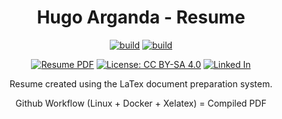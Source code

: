 
<div align="center">

# Hugo Arganda - Resume

[![build](https://github.com/argandas/resume/workflows/build/badge.svg)](https://github.com/argandas/resume/actions/workflows/build.yml)
[![build](https://github.com/argandas/resume/workflows/release/badge.svg)](https://github.com/argandas/resume/actions/workflows/release.yml)

[![Resume PDF](https://img.shields.io/badge/Download-PDF-red.svg)](https://github.com/argandas/resume/releases/latest/download/Hugo_Arganda_Resume.pdf)
[![License: CC BY-SA 4.0](https://img.shields.io/badge/License-CC_BY--SA_4.0-lightgrey.svg)](https://creativecommons.org/licenses/by-sa/4.0/)
[![Linked In](https://img.shields.io/badge/LinkedIn-0077B5?logo=linkedin&logoColor=white)](https://www.linkedin.com/in/argandas/)

<p>Resume created using the LaTex document preparation system.</p>
<p>Github Workflow (Linux + Docker + Xelatex) = Compiled PDF</p>

</div >
